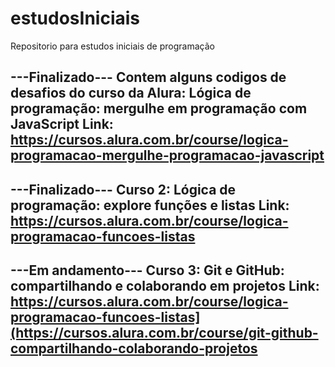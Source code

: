# estudosIniciais
Repositorio para estudos iniciais de programação


---Finalizado---
Contem alguns codigos de desafios do curso da Alura: Lógica de programação: mergulhe em programação com JavaScript
Link: https://cursos.alura.com.br/course/logica-programacao-mergulhe-programacao-javascript
----------------

---Finalizado---
Curso 2: Lógica de programação: explore funções e listas
Link: https://cursos.alura.com.br/course/logica-programacao-funcoes-listas
------------------

---Em andamento---
Curso 3: Git e GitHub: compartilhando e colaborando em projetos
Link: https://cursos.alura.com.br/course/logica-programacao-funcoes-listas](https://cursos.alura.com.br/course/git-github-compartilhando-colaborando-projetos
------------------
